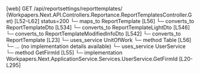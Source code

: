 [web] GET /api/reportsettings/reporttemplates/  (Workpapers.Next.API.Controllers.Reportance.ReportTemplatesController.Get)  [L52–L62] status=200
  └─ maps_to ReportTemplate [L56]
    └─ converts_to ReportTemplateDto [L534]
    └─ converts_to ReportTemplateLightDto [L546]
    └─ converts_to ReportTemplateModifiedInfoDto [L542]
    └─ converts_to ReportTemplate [L23]
  └─ uses_service UnitOfWork
    └─ method Table [L56]
      └─ ... (no implementation details available)
  └─ uses_service UserService
    └─ method GetFirmId [L55]
      └─ implementation Workpapers.Next.ApplicationService.Services.UserService.GetFirmId [L20-L295]

